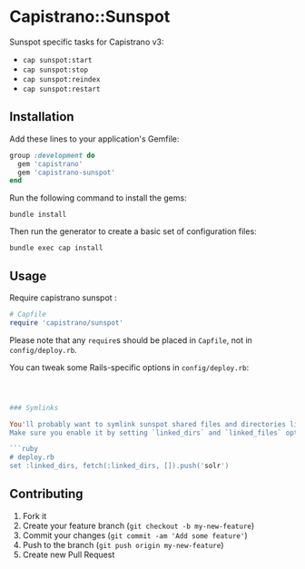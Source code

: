 # Capistrano::Sunspot

Sunspot specific tasks for Capistrano v3:

  - `cap sunspot:start`
  - `cap sunspot:stop`
  - `cap sunspot:reindex`
  - `cap sunspot:restart`

## Installation

Add these lines to your application's Gemfile:

```ruby
group :development do
  gem 'capistrano'
  gem 'capistrano-sunspot'
end
```

Run the following command to install the gems:

```
bundle install
```

Then run the generator to create a basic set of configuration files:

```
bundle exec cap install
```

## Usage

Require capistrano sunspot :

```ruby
# Capfile
require 'capistrano/sunspot'
```


Please note that any `require`s should be placed in `Capfile`, not in `config/deploy.rb`.

You can tweak some Rails-specific options in `config/deploy.rb`:

```ruby



### Symlinks

You'll probably want to symlink sunspot shared files and directories like `solr`.
Make sure you enable it by setting `linked_dirs` and `linked_files` options:

```ruby
# deploy.rb
set :linked_dirs, fetch(:linked_dirs, []).push('solr')

```


## Contributing

1. Fork it
2. Create your feature branch (`git checkout -b my-new-feature`)
3. Commit your changes (`git commit -am 'Add some feature'`)
4. Push to the branch (`git push origin my-new-feature`)
5. Create new Pull Request
